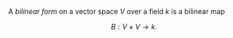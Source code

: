 A *bilinear form* on a vector space $V$ over a field $k$ is a bilinear map

$$
B: V \times V \to k.
$$
